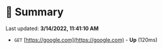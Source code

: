 # 📖 Summary
Last updated: **3/14/2022, 11:41:10 AM**

- `GET` [https://google.com](https://google.com) - **Up** (120ms)
